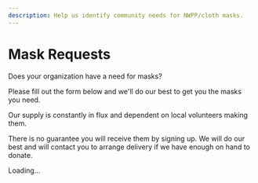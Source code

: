 ```yaml
---
description: Help us identify community needs for NWPP/cloth masks.
---
```


# Mask Requests

Does your organization have a need for masks?

Please fill out the form below and we'll do our best to get you the masks you need.

Our supply is constantly in flux and dependent on local volunteers making them.

There is no guarantee you will receive them by signing up. We will do our best and will contact you to arrange delivery if we have enough on hand to donate.

Loading…







